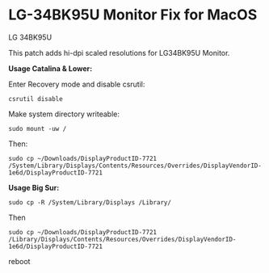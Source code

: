 # LG-34BK95U Monitor Fix for MacOS
LG 34BK95U

This patch adds hi-dpi scaled resolutions for LG34BK95U Monitor. 

**Usage Catalina & Lower:**

Enter Recovery mode and disable csrutil:

```
csrutil disable
```

Make system directory writeable:

```
sudo mount -uw /
```

Then:

```
sudo cp ~/Downloads/DisplayProductID-7721 /System/Library/Displays/Contents/Resources/Overrides/DisplayVendorID-1e6d/DisplayProductID-7721

```


**Usage Big Sur:**

```
sudo cp -R /System/Library/Displays /Library/
```

Then

```
sudo cp ~/Downloads/DisplayProductID-7721 /Library/Displays/Contents/Resources/Overrides/DisplayVendorID-1e6d/DisplayProductID-7721
```


reboot

